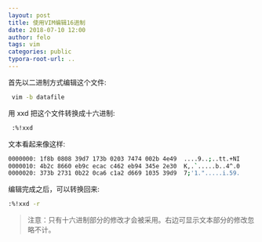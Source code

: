 ```yaml
---
layout: post
title: 使用VIM编辑16进制
date: 2018-07-10 12:00
author: felo
tags: vim
categories: public
typora-root-url: ..
---
```



首先以二进制方式编辑这个文件:

```bash
 vim -b datafile
```

用 xxd 把这个文件转换成十六进制:

```bash
 :%!xxd
```

文本看起来像这样:

```bash
0000000: 1f8b 0808 39d7 173b 0203 7474 002b 4e49  ....9..;..tt.+NI 
0000010: 4b2c 8660 eb9c ecac c462 eb94 345e 2e30  K,.`.....b..4^.0 
0000020: 373b 2731 0b22 0ca6 c1a2 d669 1035 39d9  7;'1.".....i.59. 
```

编辑完成之后，可以转换回来:

```bash
:%!xxd -r
```

> 注意：只有十六进制部分的修改才会被采用。右边可显示文本部分的修改忽略不计。

